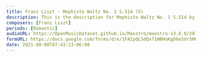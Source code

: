 ```yaml
---
title: Franz Liszt - Mephisto Waltz No. 1 S.514 (5)
description: This is the description for Mephisto Waltz No. 1 S.514 by Franz Liszt
composers: [Franz Liszt]
periods: [Romantic]
audioURL: https://OpenMusicDataset.github.io/Maestro/maestro-v3.0.0/2014/MIDI-UNPROCESSED_04-08-12_R3_2014_MID--AUDIO_04_R3_2014_wav--2.midi
formURL: https://docs.google.com/forms/d/e/1FAIpQLSdQx71WBHoKgD6eSVrSHRQCLNOIJEhNXyGqTHF_nVLaLQvQnQ/viewform
date: 2021-08-08T07:43:13-06:00
---
```

